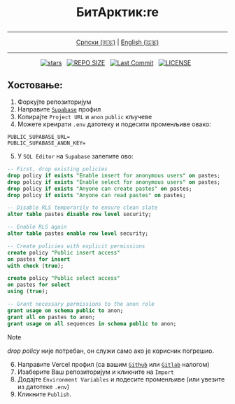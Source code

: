 # <p align="center">БитАрктик:re</p>

<div align="center">

---

[Српски (🇷🇸)](README.md) | [English (🇬🇧)](README-en.md)

---

</div>

<div align="center">
<p>
<a href="https://github.com/crnobog69/bitarctic-re/stargazers"><img src="https://img.shields.io/github/stars/crnobog69/bitarctic-re?style=for-the-badge&logo=starship&color=C9CBFF&logoColor=C9CBFF&labelColor=302D41" alt="stars"></a>&nbsp;&nbsp;
<a href="https://github.com/crnobog69/bitarctic-re/"><img src="https://img.shields.io/github/repo-size/crnobog69/bitarctic-re?style=for-the-badge&logo=linux&logoColor=f9e2af&label=Size&labelColor=302D41&color=f9e2af" alt="REPO SIZE"></a>&nbsp;&nbsp;
<a href="https://github.com/crnobog69/bitarctic-re/commits/main/"><img src="https://img.shields.io/github/last-commit/crnobog69/bitarctic-re?style=for-the-badge&logo=github&logoColor=eba0ac&label=Last%20Commit&labelColor=302D41&color=eba0ac" alt="Last Commit"></a>&nbsp;&nbsp;
<a href="https://github.com/crnobog69/bitarctic-re/LICENSE"><img src="https://img.shields.io/github/license/crnobog69/bitarctic-re?style=for-the-badge&logo=&color=CBA6F7&logoColor=CBA6F7&labelColor=302D41" alt="LICENSE"></a>&nbsp;&nbsp;
</p>
</div>

## Хостовање:

1. Форкујте репозиторијум
2. Направите [`Supabase`](https://supabase.com/) профил
3. Копирајте `Project URL` и `anon` `public` кључеве
4. Можете креирати `.env` датотеку и подесити променљиве овако:

```text
PUBLIC_SUPABASE_URL=
PUBLIC_SUPABASE_ANON_KEY=
```

5. У `SQL Editor` на `Supabase` залепите ово:

```sql
-- First, drop existing policies
drop policy if exists "Enable insert for anonymous users" on pastes;
drop policy if exists "Enable select for anonymous users" on pastes;
drop policy if exists "Anyone can create pastes" on pastes;
drop policy if exists "Anyone can read pastes" on pastes;

-- Disable RLS temporarily to ensure clean slate
alter table pastes disable row level security;

-- Enable RLS again
alter table pastes enable row level security;

-- Create policies with explicit permissions
create policy "Public insert access"
on pastes for insert
with check (true);

create policy "Public select access"
on pastes for select
using (true);

-- Grant necessary permissions to the anon role
grant usage on schema public to anon;
grant all on pastes to anon;
grant usage on all sequences in schema public to anon;
```

> [!NOTE]
> _drop policy_ није потребан, он служи само ако је корисник погрешио.

6. Направите Vercel профил (са вашим [`Github`](https://github.com/) или [`Gitlab`](https://gitlab.com/) налогом)
7. Изаберите Ваш репозиторијум и кликните на `Import`
8. Додајте `Environment Variables` и подесите променљиве (или увезите из датотеке `.env`)
9. Кликните `Publish`.
